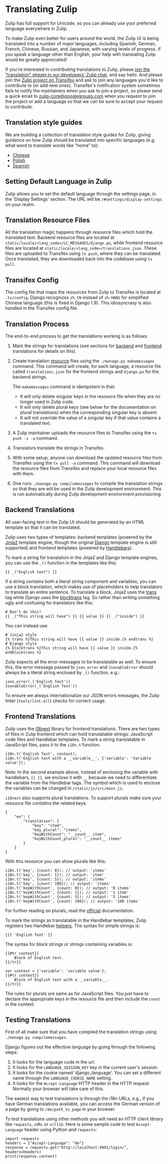 # Translating Zulip

Zulip has full support for Unicode, so you can already use your
preferred language everywhere in Zulip.

To make Zulip even better for users around the world, the Zulip UI is
being translated into a number of major languages, including Spanish,
German, French, Chinese, Russian, and Japanese, with varying levels of
progress.  If you speak a language other than English, your help with
translating Zulip would be greatly appreciated!

If you're interested in contributing translations to Zulip, please
[join the "translation" stream in our developers' Zulip
chat](https://chat.zulip.org/#narrow/stream/translation), and say
hello. And please join the [Zulip project on
Transifex](https://www.transifex.com/zulip/zulip/) and ask to join any
languages you'd like to contribute to (or add new ones).  Transifex's
notification system sometimes fails to notify the maintainers when you
ask to join a project, so please send a quick email to
zulip-core@googlegroups.com when you request to join the project or
add a language so that we can be sure to accept your request to
contribute.

## Translation style guides

We are building a collection of translation style guides for Zulip,
giving guidance on how Zulip should be translated into specific
languages (e.g. what word to translate words like "home" to):

* [Chinese](chinese.html)
* [Polish](polish.html)
* [Spanish](spanish.html)

## Setting Default Language in Zulip

Zulip allows you to set the default language through the settings
page, in the 'Display Settings' section. The URL will be
`/#settings/display-settings` on your realm.

## Translation Resource Files

All the translation magic happens through resource files which hold
the translated text. Backend resource files are located at
`static/locale/<lang_code>/LC_MESSAGES/django.po`, while frontend
resource files are located at
`static/locale/<lang_code>/translations.json`.  These files are
uploaded to Transifex using `tx push`, where they can be
translated. Once translated, they are downloaded back into the
codebase using `tx pull`.

## Transifex Config

The config file that maps the resources from Zulip to Transifex is
located at `.tx/config`. Django  recognizes `zh_CN` instead of `zh-HANS`
for simplified Chinese language (this is fixed in Django 1.9). This
idiosyncrasy is also handled in the Transifex config file.

## Translation Process

The end-to-end process to get the translations working is as follows:

1. Mark the strings for translations (see sections for
   [backend](#backend-translations) and
   [frontend](#frontend-translations) translations for details on
   this).

2. Create translation [resource][] files using the `./manage.py
   makemessages` command. This command will create, for each language,
   a resource file called `translations.json` for the frontend strings
   and `django.po` for the backend strings.

   The `makemessages` command is idempotent in that:

   - It will only delete singular keys in the resource file when they
     are no longer used in Zulip code.
   - It will only delete plural keys (see below for the documentation
     on plural translations) when the corresponding singular key is
     absent.
   - It will not override the value of a singular key if that value
     contains a translated text.

3. A Zulip maintainer uploads the resource files to Transifex using the
   `tx push -s -a` command.

4. Translators translate the strings in Transifex.

5. With some setup, anyone can download the updated resource files
   from Transifex using the `tx pull -a` command. This command will
   download the resource files from Transifex and replace your local
   resource files with them.

6. One runs `./manage.py compilemessages` to compile the
   translation strings so that they are will be used in the Zulip
   development environment.  This is run automatically during Zulip
   development environment provisioning.

## Backend Translations

All user-facing text in the Zulip UI should be generated by an HTML
template so that it can be translated.

Zulip uses two types of templates: backend templates (powered by the
[Jinja2][] template engine, though the original [Django][] template
engine is still supported) and frontend templates (powered by
[Handlebars][]).

To mark a string for translation in the Jinja2 and Django template
engines, you can use the `_()` function in the templates like this:

```
{{ _("English text") }}
```

If a string contains both a literal string component and variables,
you can use a block translation, which makes use of placeholders to
help translators to translate an entire sentence.  To translate a
block, Jinja2 uses the [trans][] tag while Django uses the
[blocktrans][] tag.  So rather than writing something ugly and
confusing for translators like this:

```
# Don't do this!
{{ _("This string will have") }} {{ value }} {{ _("inside") }}
```

You can instead use:

```
# Jinja2 style
{% trans %}This string will have {{ value }} inside.{% endtrans %}
# Django style
{% blocktrans %}This string will have {{ value }} inside.{% endblocktrans %}
```

Zulip expects all the error messages to be translatable as well.  To
ensure this, the error message passed to `json_error` and
`JsonableError` should always be a literal string enclosed by `_()`
function, e.g.:

```
json_error(_('English Text'))
JsonableError(_('English Text'))
```

To ensure we always internationalize our JSON errors messages, the
Zulip linter (`tools/lint-all`) checks for correct usage.

## Frontend Translations

Zulip uses the [i18next][] library for frontend translations. There
are two types of files in Zulip frontend which can hold translatable
strings: JavaScript code files and Handlebar templates. To mark a
string translatable in JavaScript files, pass it to the `i18n.t`
function.

```
i18n.t('English Text', context);
i18n.t('English text with a __variable__', {'variable': 'Variable value'});
```

Note: In the second example above, instead of enclosing the variable
with handlebars, `{{ }}`, we enclose it with `__` because we need to
differentiate the variable from the Handlebar tags. The symbol which
is used to enclose the variables can be changed in
`/static/js/src/main.js`.

`i18next` also supports plural translations. To support plurals make
sure your resource file contatins the related keys:

```
{
    "en": {
        "translation": {
            "key": "item",
            "key_plural": "items",
            "keyWithCount": "__count__ item",
            "keyWithCount_plural": "__count__ items"
        }
    }
}
```

With this resource you can show plurals like this:

```
i18n.t('key', {count: 0}); // output: 'items'
i18n.t('key', {count: 1}); // output: 'item'
i18n.t('key', {count: 5}); // output: 'items'
i18n.t('key', {count: 100}); // output: 'items'
i18n.t('keyWithCount', {count: 0}); // output: '0 items'
i18n.t('keyWithCount', {count: 1}); // output: '1 item'
i18n.t('keyWithCount', {count: 5}); // output: '5 items'
i18n.t('keyWithCount', {count: 100}); // output: '100 items'
```

For further reading on plurals, read the [official] documentation.

To mark the strings as translatable in the Handlebar templates, Zulip
registers two Handlebar [helpers][]. The syntax for simple strings is:

```
{{t 'English Text' }}
```

The syntax for block strings or strings containing variables is:

```
{{#tr context}}
    Block of English text.
{{/tr}}

var context = {'variable': 'variable value'};
{{#tr context}}
    Block of English text with a __variable__.
{{/tr}}
```

The rules for plurals are same as for JavaScript files. You just have
to declare the appropriate keys in the resource file and then include
the `count` in the context.


[Django]: https://docs.djangoproject.com/en/1.9/topics/templates/#the-django-template-language
[Jinja2]: http://jinja.pocoo.org/
[Handlebars]: http://handlebarsjs.com/
[trans]: http://jinja.pocoo.org/docs/dev/templates/#i18n
[blocktrans]: https://docs.djangoproject.com/en/1.8/topics/i18n/translation/#std:templatetag-blocktrans
[i18next]: http://i18next.com
[official]: http://i18next.com/translate/pluralSimple/
[helpers]: http://handlebarsjs.com/block_helpers.html
[resource]: http://i18next.com/translate/

## Testing Translations

First of all make sure that you have compiled the translation strings
using `./manage.py compilemessages`.

Django figures out the effective language by going through the
following steps:

1. It looks for the language code in the url.
2. It looks for the `LANGUAGE_SESSION_KEY` key in the current user's
session.
3. It looks for the cookie named 'django_language'. You can set a
different name through the `LANGUAGE_COOKIE_NAME` setting.
4. It looks for the `Accept-Language` HTTP header in the HTTP request.
Normally your browser will take care of this.

The easiest way to test translations is through the i18n URLs, e.g.,
if you have German translations available, you can access the German
version of a page by going to `/de/path_to_page` in your browser.

To test translations using other methods you will need an HTTP client
library like `requests`, `cURL` or `urllib`. Here is some sample code
to test `Accept-Language` header using Python and `requests`:

```
import requests
headers = {"Accept-Language": "de"}
response = requests.get("http://localhost:9991/login/", headers=headers)
print(response.content)
```
